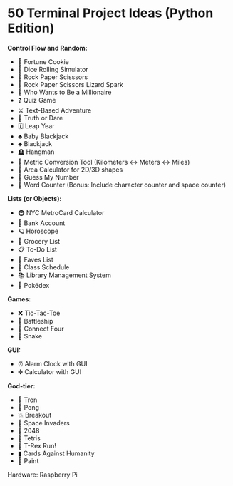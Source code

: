 # 50 Terminal Project Ideas (Python Edition)

**Control Flow and Random:**

- 🥠 Fortune Cookie
- 🎲 Dice Rolling Simulator
- 🫱 Rock Paper Scisssors
- 🫱 Rock Paper Scissors Lizard Spark
- 🤑 Who Wants to Be a Millionaire
- ❓ Quiz Game
- ⚔️ Text-Based Adventure
- 🙈 Truth or Dare
- 🗓 Leap Year
- ♣️ Baby Blackjack
- ♣️ Blackjack
- 🪦 Hangman
- 📏 Metric Conversion Tool (Kilometers <-> Meters <-> Miles)
- 📐 Area Calculator for 2D/3D shapes
- 🔢 Guess My Number
- 🔡 Word Counter (Bonus: Include character counter and space counter)

**Lists (or Objects):**

- 🚇 NYC MetroCard Calculator
- 🏦 Bank Account
- 🪐 Horoscope
- 🛒 Grocery List
- 📋 To-Do List
- 💖 Faves List
- 📝 Class Schedule
- 📚 Library Management System
- 🔎 Pokédex

**Games:**

- ❌ Tic-Tac-Toe
- 🚢 Battleship
- 🔴 Connect Four
- 🐍 Snake

**GUI:**

- ⏰ Alarm Clock with GUI
- ➗ Calculator with GUI

**God-tier:**

- 💨 Tron
- 🏓 Pong
- 💥 Breakout
- 👾 Space Invaders
- 🧠 2048
- 🧱 Tetris
- 🦖 T-Rex Run!
- ▮ Cards Against Humanity
- 🎨 Paint

Hardware: Raspberry Pi


